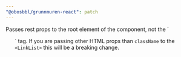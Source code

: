 ```yaml
---
"@obosbbl/grunnmuren-react": patch
---
```


Passes rest props to the root element of the component, not the ´<ul>´ tag. If you are passing other HTML props than `className` to the `<LinkList>` this will be a breaking change.
